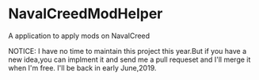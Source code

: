 # NavalCreedModHelper
A application to apply mods on NavalCreed


NOTICE:
I have no time to maintain this project this year.But if you have a new idea,you can implment it and send me a pull requeset and I'll merge it when I'm free.
I'll be back in early June,2019.
